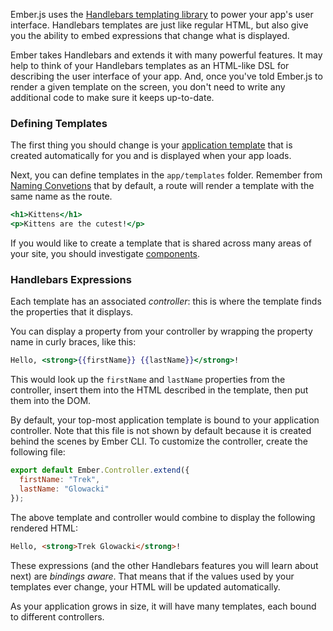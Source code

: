 Ember.js uses the [Handlebars templating library](http://www.handlebarsjs.com)
to power your app's user interface. Handlebars templates are just like
regular HTML, but also give you the ability to embed expressions that
change what is displayed.

Ember takes Handlebars and extends it with many powerful features. It may
help to think of your Handlebars templates as an HTML-like DSL for
describing the user interface of your app. And, once you've told
Ember.js to render a given template on the screen, you don't need to
write any additional code to make sure it keeps up-to-date.

### Defining Templates

The first thing you should change is your [application template](../the-application-template) that is created
automatically for you and is displayed when your app loads.

Next, you can define templates in the `app/templates` folder. Remember from
[Naming Convetions](../../concepts/naming-conventions/#toc_route-controller-and-template-defaults) that by default,
a route will render a template with the same name as the route.

```handlebars {data-filename=app/templates/kittens.hbs}
<h1>Kittens</h1>
<p>Kittens are the cutest!</p>
```

If you would like to create a template that is shared across many areas of your site, you should investigate [components](../../components/defining-a-component/).

### Handlebars Expressions

Each template has an associated _controller_: this is where the template
finds the properties that it displays.

You can display a property from your controller by wrapping the property
name in curly braces, like this:

```handlebars
Hello, <strong>{{firstName}} {{lastName}}</strong>!
```

This would look up the `firstName` and `lastName` properties from the
controller, insert them into the HTML described in the template, then
put them into the DOM.

By default, your top-most application template is bound to your application controller. Note that this file is not shown by default because it is created behind the scenes by Ember CLI. To customize the controller, create the following file:

```javascript {data-filename=app/controllers/application.js}
export default Ember.Controller.extend({
  firstName: "Trek",
  lastName: "Glowacki"
});

```

The above template and controller would combine to display the following
rendered HTML:

```html
Hello, <strong>Trek Glowacki</strong>!
```

These expressions (and the other Handlebars features you will learn
about next) are _bindings aware_. That means that if the values used
by your templates ever change, your HTML will be updated automatically.

As your application grows in size, it will have many templates, each
bound to different controllers.
